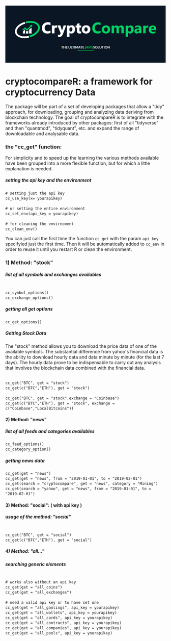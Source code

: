 ![cryptocompareApi](images/0.png)

# cryptocompareR: a framework for cryptocurrency Data 

The package will be part of a set of developing packages that allow a "tidy" approach, for downloading, grouping and analyzing data deriving from blockchain technology.
The goal of cryptocompareR is to integrate with the frameworks already introduced by other packages: first of all "tidyverse" and then "quantmod", "tidyquant", etc. and expand the range of downloadable and analysable data.


### the "cc_get" function:

For simplicity and to speed up the learning the various methods available have been grouped into a more flexible function, but for which a little explanation is needed.

##### setting the api key  and the environment 

```{r}
# setting just the api key 
cc_use_key(x= yourapikey)

# or setting the entire environment 
cc_set_env(api_key = yourapikey)

# for cleaning the envirnoment 
cc_clean_env()
```
You can just call the first time the function `cc_get` with the param `api_key` specifyied just the first time. Then it will be
automatically added to `cc_env` in order to reuse it until you restart R or clean the environment.



### 1) Method: "stock"

##### list of all symbols and exchanges availables 

```{r}

cc_symbol_options()
cc_exchange_options()
```

##### getting all get options 

```{r}
cc_get_options()

```



##### Getting Stock Data 
The "stock" method allows you to download the price data of one of the available symbols. The substantial difference from yahoo's financial data is the ability to download hourly data and data minute by minute (for the last 7 days). The hourly data prove to be indispensable to carry out any analysis that involves the blockchain data combined with the financial data.

```{r}

cc_get("BTC", get = "stock")
cc_get(c("BTC","ETH"), get = "stock")

cc_get("BTC", get = "stock",exchange = "Coinbase")
cc_get(c("BTC","ETH"), get = "stock", exchange = c("Coinbase","LocalBitcoins"))
```



#### 2) Method: "news"

##### list of all feeds and categories availables 

```{r}
cc_feed_options()
cc_category_option()
```

##### getting news data 

```{r}
cc_get(get = "news")
cc_get(get = "news", from = "2019-01-01", to = "2019-02-01")
cc_get(search = "cryptocompare", get = "news", category = "Mining")
cc_get(search = "yahoo", get = "news", from = "2019-01-01", to = "2019-02-01")

```


#### 3) Method: "social": ( with api key )


##### usage of the method: "social"


```{r}

cc_get("BTC", get = "social")
cc_get(c("BTC","ETH"), get = "social")

```


##### 4) Method: "all..."

##### searching generic elements 


```{r}

# works also without an api key 
cc_get(get = "all_coins")
cc_get(get = "all_exchanges")

# need a valid api key or to have set one 
cc_get(get = "all_gamlings", api_key = yourapikey)
cc_get(get = "all_wallets", api_key = yourapikey)
cc_get(get = "all_cards", api_key = yourapikey)
cc_get(get = "all_contracts", api_key = yourapikey)
cc_get(get = "all_companies", api_key = yourapikey)
cc_get(get = "all_pools", api_key = yourapikey)
```

